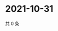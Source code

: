 # 2021-10-31

共 0 条

<!-- BEGIN WEIBO -->
<!-- 最后更新时间 Sun Oct 31 2021 17:08:33 GMT+0800 (China Standard Time) -->

<!-- END WEIBO -->

